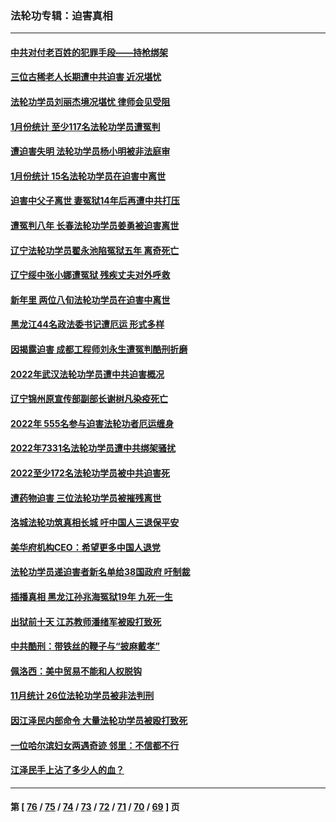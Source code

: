 ### 法轮功专辑：迫害真相
---
#### [中共对付老百姓的犯罪手段——持枪绑架](../../pages/nf4379/n13926448.md) 
#### [三位古稀老人长期遭中共迫害 近况堪忧](../../pages/nf4379/n13924554.md) 
#### [法轮功学员刘丽杰境况堪忧 律师会见受阻](../../pages/nf4379/n13924569.md) 
#### [1月份统计 至少117名法轮功学员遭冤判](../../pages/nf4379/n13924061.md) 
#### [遭迫害失明 法轮功学员杨小明被非法庭审](../../pages/nf4379/n13920152.md) 
#### [1月份统计 15名法轮功学员在迫害中离世](../../pages/nf4379/n13922556.md) 
#### [迫害中父子离世 妻冤狱14年后再遭中共打压](../../pages/nf4379/n13920995.md) 
#### [遭冤判八年 长春法轮功学员姜勇被迫害离世](../../pages/nf4379/n13919478.md) 
#### [辽宁法轮功学员翟永池陷冤狱五年 离奇死亡](../../pages/nf4379/n13916049.md) 
#### [辽宁绥中张小娜遭冤狱 残疾丈夫对外呼救](../../pages/nf4379/n13915683.md) 
#### [新年里 两位八旬法轮功学员在迫害中离世](../../pages/nf4379/n13915319.md) 
#### [黑龙江44名政法委书记遭厄运 形式多样](../../pages/nf4379/n13909467.md) 
#### [因揭露迫害 成都工程师刘永生遭冤判酷刑折磨](../../pages/nf4379/n13907678.md) 
#### [2022年武汉法轮功学员遭中共迫害概况](../../pages/nf4379/n13906471.md) 
#### [辽宁锦州原宣传部副部长谢树凡染疫死亡](../../pages/nf4379/n13904044.md) 
#### [2022年 555名参与迫害法轮功者厄运缠身](../../pages/nf4379/n13903134.md) 
#### [2022年7331名法轮功学员遭中共绑架骚扰](../../pages/nf4379/n13901725.md) 
#### [2022至少172名法轮功学员被中共迫害死](../../pages/nf4379/n13900831.md) 
#### [遭药物迫害 三位法轮功学员被摧残离世](../../pages/nf4379/n13893822.md) 
#### [洛城法轮功筑真相长城 吁中国人三退保平安](../../pages/nf4379/n13892471.md) 
#### [美华府机构CEO：希望更多中国人退党](../../pages/nf4379/n13890897.md) 
#### [法轮功学员递迫害者新名单给38国政府 吁制裁](../../pages/nf4379/n13891149.md) 
#### [插播真相 黑龙江孙兆海冤狱19年 九死一生](../../pages/nf4379/n13889193.md) 
#### [出狱前十天 江苏教师潘绪军被殴打致死](../../pages/nf4379/n13888230.md) 
#### [中共酷刑：带铁丝的鞭子与“披麻戴孝”](../../pages/nf4379/n13887863.md) 
#### [佩洛西：美中贸易不能和人权脱钩](../../pages/nf4379/n13884884.md) 
#### [11月统计 26位法轮功学员被非法判刑](../../pages/nf4379/n13884724.md) 
#### [因江泽民内部命令 大量法轮功学员被殴打致死](../../pages/nf4379/n13877409.md) 
#### [一位哈尔滨妇女两遇奇迹 邻里：不信都不行](../../pages/nf4379/n13878017.md) 
#### [江泽民手上沾了多少人的血？](../../pages/nf4379/n13880318.md) 

---
#### 第 [ [76](./76.md) / [75](./75.md) / [74](./74.md) / [73](./73.md) / [72](./72.md) / [71](./71.md) / [70](./70.md) / [69](./69.md) ] 页
